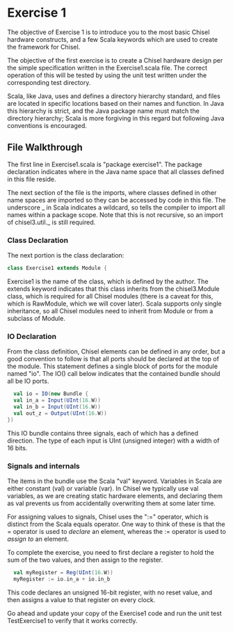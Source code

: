 Exercise 1
==========

The objective of Exercise 1 is to introduce you to the most basic Chisel hardware constructs, and a few 
Scala keywords which are used to create the framework for Chisel.

The objective of the first exercise is to create a Chisel hardware design per the simple specification
written in the Exercise1.scala file.  The correct operation of this will be tested by using the unit
test written under the corresponding test directory.

Scala, like Java, uses and defines a directory hierarchy standard, and files are located in specific
locations based on their names and function.  In Java this hierarchy is strict, and the Java package
name must match the directory hierarchy; Scala is more forgiving in this regard but following Java
conventions is encouraged.

## File Walkthrough

The first line in Exercise1.scala is "package exercise1".  The package declaration indicates where in the
Java name space that all classes defined in this file reside.

The next section of the file is the imports, where classes defined in other name spaces are imported so they
can be accessed by code in this file.  The underscore _ in Scala indicates a wildcard, so tells the compiler
to import all names within a package scope.  Note that this is not recursive, so an import of chisel3.util._ is
still required.

### Class Declaration

The next portion is the class declaration:

```scala
class Exercise1 extends Module {
```

Exercise1 is the name of the class, which is defined by the author.  The extends keyword indicates that
this class inherits from the chisel3.Module class, which is required for all Chisel modules
(there is a caveat for this, which is RawModule, which we will cover later).  Scala supports
only single inheritance, so all Chisel modules need to inherit from Module or from a subclass
of Module.

### IO Declaration

From the class definition, Chisel elements can be defined in any order, but a good convention to follow
is that all ports should be declared at the top of the module.  This statement defines a single block
of ports for the module named "io".  The IO() call below indicates that the contained bundle should all
be IO ports.

```scala
  val io = IO(new Bundle {
  val in_a = Input(UInt(16.W))
  val in_b = Input(UInt(16.W))
  val out_z = Output(UInt(16.W))
})
```

This IO bundle contains three signals, each of which has a defined direction.  The type of
each input is UInt (unsigned integer) with a width of 16 bits.

### Signals and internals

The items in the bundle use the Scala "val" keyword.  Variables in Scala are either constant (val)
or variable (var).  In Chisel we typically use val variables, as we are creating static hardware
elements, and declaring them as val prevents us from accidentally overwriting them at some later time.

For assigning values to signals, Chisel uses the ":=" operator, which is distinct from the Scala equals
operator.  One way to think of these  is that the = operator is used to *declare* an element, whereas the
:= operator is used to *assign to* an element.

To complete the exercise, you need to first declare a register to hold the sum of the two values,
and then assign to the register.

```scala
  val myRegister = Reg(UInt(16.W))
  myRegister := io.in_a + io.in_b
```

This code declares an unsigned 16-bit register, with no reset value, and then assigns a value to that
register on every clock.

Go ahead and update your copy of the Exercise1 code and run the unit test TestExercise1 to
verify that it works correctly.

